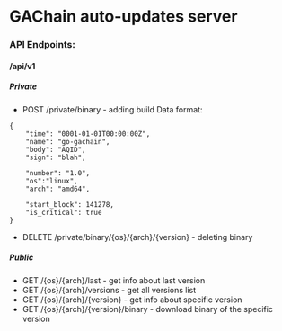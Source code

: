 # GAChain auto-updates server

### API Endpoints:

#### /api/v1
##### Private

* POST /private/binary - adding build
Data format:
```
{
	"time": "0001-01-01T00:00:00Z",
	"name": "go-gachain",
	"body": "AQID",
	"sign": "blah",

	"number": "1.0",
	"os":"linux",
	"arch": "amd64",

	"start_block": 141278,
	"is_critical": true
}
```

* DELETE /private/binary/{os}/{arch}/{version} - deleting binary


##### Public

* GET /{os}/{arch}/last - get info about last version
* GET /{os}/{arch}/versions - get all versions list
* GET /{os}/{arch}/{version} - get info about specific version
* GET /{os}/{arch}/{version}/binary - download binary of the specific version